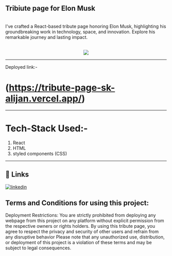 ## Tribiute page for Elon Musk
<br>
I've crafted a React-based tribute page honoring Elon Musk, highlighting his groundbreaking work in technology, space, and innovation. Explore his remarkable journey and lasting impact.  <br><br>
<p align="center"><img src="https://github.com/SK-ALIJAN/CODSOFT/assets/106768235/483a9893-fa0a-47c9-a813-4c4c60c4ea4a"></p> 



****************************************************************************************
Deployed link:-
# (https://tribute-page-sk-alijan.vercel.app/)

****************************************************************************************

# Tech-Stack Used:-
1. React 
2. HTML
3. styled components (CSS)

****************************************************************************************

## 🔗 Links
[![linkedin](https://img.shields.io/badge/linkedin-0A66C2?style=for-the-badge&logo=linkedin&logoColor=white)](https://www.linkedin.com/in/alijan786/)



## Terms and Conditions for using this project:

Deployment Restrictions: You are strictly prohibited from deploying any webpage from this project on any platform without explicit permission from the respective owners or rights holders.
By using this tribute page, you agree to respect the privacy and security of other users and refrain from any disruptive behavior
Please note that any unauthorized use, distribution, or deployment of this project is a violation of these terms and may be subject to legal consequences.

